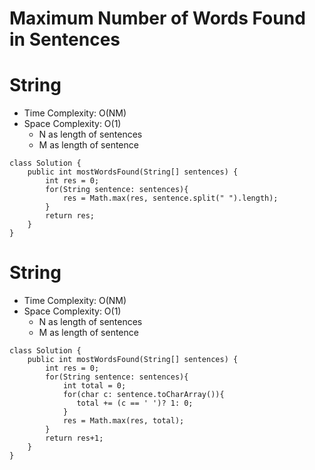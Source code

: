 # Maximum Number of Words Found in Sentences
# String
* Time Complexity: O(NM)
* Space Complexity: O(1)
	* N as length of sentences
    * M as length of sentence
```
class Solution {
    public int mostWordsFound(String[] sentences) {
        int res = 0;
        for(String sentence: sentences){
            res = Math.max(res, sentence.split(" ").length);
        }
        return res;
    }
}
```
# String
* Time Complexity: O(NM)
* Space Complexity: O(1)
	* N as length of sentences
    * M as length of sentence
```
class Solution {
    public int mostWordsFound(String[] sentences) {
        int res = 0;
        for(String sentence: sentences){
            int total = 0;
            for(char c: sentence.toCharArray()){
               total += (c == ' ')? 1: 0; 
            }
            res = Math.max(res, total);
        }
        return res+1;
    }
}
```